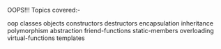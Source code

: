 OOPS!!!
Topics covered:-

oop
classes
objects
constructors
destructors
encapsulation
inheritance
polymorphism
abstraction
friend-functions
static-members
overloading
virtual-functions
templates
